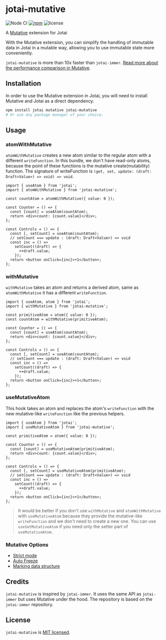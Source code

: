 # jotai-mutative

![Node CI](https://github.com/mutativejs/jotai-mutative/workflows/Node%20CI/badge.svg)
[![npm](https://img.shields.io/npm/v/jotai-mutative.svg)](https://www.npmjs.com/package/jotai-mutative)
![license](https://img.shields.io/npm/l/jotai-mutative)

A [Mutative](https://github.com/unadlib/mutative) extension for Jotai

With the Mutative extension, you can simplify the handling of immutable data in Jotai in a mutable way, allowing you to use immutable state more conveniently.

`jotai-mutative` is more than 10x faster than `jotai-immer`. [Read more about the performance comparison in Mutative](https://mutative.js.org/docs/getting-started/performance).

## Installation

In order to use the Mutative extension in Jotai, you will need to install Mutative and Jotai as a direct dependency.

```bash
npm install jotai mutative jotai-mutative
# Or use any package manager of your choice.
```

## Usage

### atomWithMutative

`atomWithMutative` creates a new atom similar to the regular atom with a different `writeFunction`. In this bundle, we don't have read-only atoms, because the point of these functions is the mutative create(mutability) function. The signature of writeFunction is `(get, set, update: (draft: Draft<Value>) => void) => void`.

```tsx
import { useAtom } from 'jotai';
import { atomWithMutative } from 'jotai-mutative';

const countAtom = atomWithMutative({ value: 0 });

const Counter = () => {
  const [count] = useAtom(countAtom);
  return <div>count: {count.value}</div>;
};

const Controls = () => {
  const [, setCount] = useAtom(countAtom);
  // setCount === update : (draft: Draft<Value>) => void
  const inc = () =>
    setCount((draft) => {
      ++draft.value;
    });
  return <button onClick={inc}>+1</button>;
};
```

### withMutative

`withMutative` takes an atom and returns a derived atom, same as `atomWithMutative` it has a different `writeFunction`.

```tsx
import { useAtom, atom } from 'jotai';
import { withMutative } from 'jotai-mutative';

const primitiveAtom = atom({ value: 0 });
const countAtom = withMutative(primitiveAtom);

const Counter = () => {
  const [count] = useAtom(countAtom);
  return <div>count: {count.value}</div>;
};

const Controls = () => {
  const [, setCount] = useAtom(countAtom);
  // setCount === update : (draft: Draft<Value>) => void
  const inc = () =>
    setCount((draft) => {
      ++draft.value;
    });
  return <button onClick={inc}>+1</button>;
};
```

### useMutativeAtom

This hook takes an atom and replaces the atom's `writeFunction` with the new mutative-like `writeFunction` like the previous helpers.

```tsx
import { useAtom } from 'jotai';
import { useMutativeAtom } from 'jotai-mutative';

const primitiveAtom = atom({ value: 0 });

const Counter = () => {
  const [count] = useMutativeAtom(primitiveAtom);
  return <div>count: {count.value}</div>;
};

const Controls = () => {
  const [, setCount] = useMutativeAtom(primitiveAtom);
  // setCount === update : (draft: Draft<Value>) => void
  const inc = () =>
    setCount((draft) => {
      ++draft.value;
    });
  return <button onClick={inc}>+1</button>;
};
```

> It would be better if you don't use `withMutative` and `atomWithMutative` with `useMutativeAtom` because they provide the mutative-like `writeFunction` and we don't need to create a new one.
> You can use `useSetMutativeAtom` if you need only the setter part of `useMutativeAtom`.

### Mutative Options

- [Strict mode](https://mutative.js.org/docs/advanced-guides/strict-mode)
- [Auto Freeze](https://mutative.js.org/docs/advanced-guides/auto-freeze)
- [Marking data structure](https://mutative.js.org/docs/advanced-guides/mark)

## Credits

`jotai-mutative` is inspired by `jotai-immer`. It uses the same API as `jotai-immer` but uses Mutative under the hood. The repository is based on the `jotai-immer` repository.

## License

`jotai-mutative` is [MIT licensed](https://github.com/mutativejs/jotai-mutative/blob/main/LICENSE).
